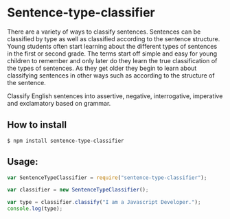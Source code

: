 # Sentence-type-classifier
There are a variety of ways to classify sentences. 
Sentences can be classified by type as well as classified according to the sentence structure. 
Young students often start learning about the different types of sentences in the first or second grade. 
The terms start off simple and easy for young children to remember and only later do they learn the true classification of the types of sentences.
As they get older they begin to learn about classifying sentences in other ways such as according to the structure of the sentence.

Classify English sentences into assertive, negative, interrogative, imperative and exclamatory based on grammar.

## How to install

`$ npm install sentence-type-classifier`

## Usage:

```javascript
var SentenceTypeClassifier = require("sentence-type-classifier");

var classifier = new SentenceTypeClassifier();

var type = classifier.classify("I am a Javascript Developer.");
console.log(type);
```

